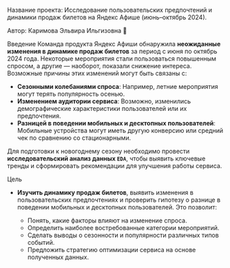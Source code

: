 Название проекта: Исследование пользовательских предпочтений и динамики продаж билетов на Яндекс Афише (июнь–октябрь 2024).

Автор: Каримова Эльвира Ильгизовна 🙂

Введение
Команда продукта Яндекс Афиши обнаружила **неожиданные изменения в динамике продаж билетов** за период с июня по октябрь 2024 года. Некоторые мероприятия стали пользоваться повышенным спросом, а другие — наоборот, показали снижение интереса. Возможные причины этих изменений могут быть связаны с:

- **Сезонными колебаниями спроса**: Например, летние мероприятия могут терять популярность осенью.
- **Изменением аудитории сервиса**: Возможно, изменились демографические характеристики пользователей или их предпочтения.
- **Разницей в поведении мобильных и десктопных пользователей**: Мобильные устройства могут иметь другую конверсию или средний чек по сравнению со стационарными.

Для подготовки к новогоднему сезону необходимо провести **исследовательский анализ данных `EDA`**, чтобы выявить ключевые тренды и сформировать рекомендации для улучшения работы сервиса.

Цель 
- **Изучить динамику продаж билетов**, выявить изменения в пользовательских предпочтениях и проверить гипотезу о разнице в поведении мобильных и десктопных пользователей. Это позволит:

    - Понять, какие факторы влияют на изменение спроса.
    - Определить наиболее востребованные категории мероприятий.
    - Сделать выводы о сезонности и популярности различных типов событий.
    - Предложить стратегию оптимизации сервиса на основе полученных данных.
